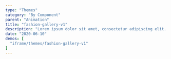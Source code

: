 ```yaml
---
type: "Themes"
category: "By Component"
parent: "Animation"
title: "fashion-gallery-v1"
description: "Lorem ipsum dolor sit amet, consectetur adipiscing elit. Nunc tempus laoreet leo sit amet iaculis."
date: "2020-06-10"
demos: [
  "iframe/themes/fashion-gallery-v1"
]
---
```

